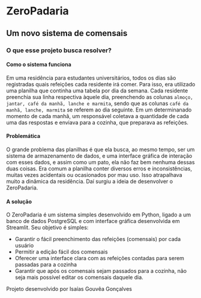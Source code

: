 # ZeroPadaria
## Um novo sistema de comensais

### O que esse projeto busca resolver?

#### Como o sistema funciona
Em uma residência para estudantes universitários, todos os dias são registradas quais refeições cada residente irá comer. 
Para isso, era utilizado uma planilha que continha uma tabela por dia da semana. Cada residente preenchia sua linha respectiva àquele dia, preenchendo as colunas `almoço, jantar, café da manhã, lanche e marmita`, sendo que as colunas `café da manhã, lanche, marmita` se referem ao dia seguinte.
Em um determinanado momento de cada manhã, um responsável coletava a quantidade de cada uma das respostas e enviava para a cozinha, que preparava as refeições.

#### Problemática
O grande problema das planilhas é que ela busca, ao mesmo tempo, ser um sistema de armazenamento de dados, e uma interface gráfica de interação com esses dados, e assim como um pato, ela não faz bem nenhuma dessas duas coisas.
Era comum a planilha conter diversos erros e inconsistências, muitas vezes acidentais ou ocasionados por mau uso. Isso atrapalhava muito a dinâmica da residência. Daí surgiu a ideia de desenvolver o ZeroPadaria.

#### A solução
O ZeroPadaria é um sistema simples desenvolvido em Python, ligado a um banco de dados PostgreSQL e com interface gráfica desenvolvida em Streamlit. Seu objetivo é simples:
+ Garantir o fácil preenchimento das refeições (comensais) por cada usuário
+ Permitir a edição fácil dos comensais
+ Oferecer uma interface clara com as refeições contadas para serem passadas para a cozinha
+ Garantir que após os comensais sejam passados para a cozinha, não seja mais possível editar os comensais daquele dia.

Projeto desenvolvido por Isaías Gouvêa Gonçalves

